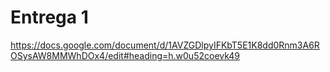 # Entrega 1
https://docs.google.com/document/d/1AVZGDlpyIFKbT5E1K8dd0Rnm3A6ROSysAW8MMWhDOx4/edit#heading=h.w0u52coevk49